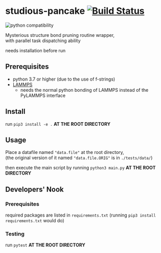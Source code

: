 # studious-pancake  [![Build Status](https://travis-ci.com/HsuanTingLu/studious-pancake.svg?token=tDHixgpdZAhsXN1fMdDk&branch=master)](https://travis-ci.com/HsuanTingLu/studious-pancake)

![python compatibility](https://img.shields.io/badge/python-3.7%20%7C%203.8-blue)

Mysterious structure bond pruning routine wrapper,  
with parallel task dispatching ability

needs installation before run

## Prerequisites
- python 3.7 or higher (due to the use of f-strings)
- [LAMMPS](http://lammps.sandia.gov/)
  - needs the normal python bonding of LAMMPS instead of the PyLAMMPS interface

## Install

run `pip3 install -e .` **AT THE ROOT DIRECTORY**


## Usage

Place a datafile named `"data.file"` at the root directory,  
(the original version of it named `"data.file.ORIG"` is in `./tests/data/`)

then execute the main script by running `python3 main.py` **AT THE ROOT DIRECTORY**

## Developers' Nook

### Prerequisites

required packages are listed in `requirements.txt`
(running `pip3 install requirements.txt` would do)

### Testing

run `pytest` **AT THE ROOT DIRECTORY**
